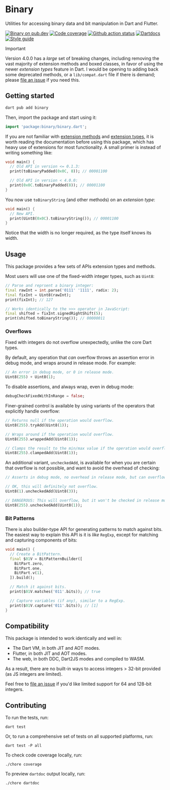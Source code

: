 # Binary

Utilities for accessing binary data and bit manipulation in Dart and Flutter.

[![Binary on pub.dev][pub_img]][pub_url]
[![Code coverage][cov_img]][cov_url]
[![Github action status][gha_img]][gha_url]
[![Dartdocs][doc_img]][doc_url]
[![Style guide][sty_img]][sty_url]

> [!IMPORTANT]
> Version 4.0.0 has a _large_ set of breaking changes, including removing the
> vast majority of extension methods and boxed classes, in favor of using the
> newer _extension types_ feature in Dart. I would be opening to adding back
> some deprecated methods, or a `lib/compat.dart` file if there is demand;
> please [file an issue][] if you need this.

## Getting started

```bash
dart pub add binary
```

Then, import the package and start using it:

```dart
import 'package:binary/binary.dart';
```

If you are not familiar with [extension methods][] and [extension types][], it
is worth reading the documentation before using this package, which has heavy
use of extensions for most functionality. A small primer is instead of writing
something like:

```dart
void main() {
  // Old API in version <= 0.1.3:
  print(toBinaryPadded(0x0C, 8)); // 00001100

  // Old API in version < 4.0.0:
  print(0x0C.toBinaryPadded(8)); // 00001100
}
```

You now use `toBinaryString` (and other methods) on an _extension type_:

```dart
void main() {
  // New API.
  print(Uint8(0x0C).toBinaryString()); // 00001100
}
```

Notice that the width is no longer required, as the type itself knows its width.

## Usage

This package provides a few sets of APIs extension types and methods.

Most users will use one of the fixed-width integer types, such as `Uint8`:

```dart
// Parse and reprsent a binary integer:
final rawInt = int.parse('0111' '1111', radix: 2);
final fixInt = Uint8(rawInt);
print(fixInt); // 127

// Works identically to the >>> operator in JavaScript:
final shifted = fixInt.signedRightShift(5);
print(shifted.toBinaryString()); // 00000011
```

### Overflows

Fixed with integers do not overflow unexpectedly, unlike the core Dart types.

By default, any operation that _can_ overflow throws an assertion error in debug
mode, and wraps around in release mode. For example:

```dart
// An error in debug mode, or 0 in release mode.
Uint8(255) + Uint8(1);
```

To disable assertions, and always wrap, even in debug mode:

```dart
debugCheckFixedWithInRange = false;
```

Finer-grained control is available by using variants of the operators that
explicitly handle overflow:

```dart
// Returns null if the operation would overflow.
Uint8(255).tryAdd(Uint8(1));

// Wraps around if the operation would overflow.
Uint8(255).wrappedAdd(Uint8(1));

// Clamps the result to the min/max value if the operation would overflow.
Uint8(255).clampedAdd(Uint8(1));
```

An additional variant, `uncheckedAdd`, is available for when you are certain
that overflow is not possible, and want to avoid the overhead of checking:

```dart
// Asserts in debug mode, no overhead in release mode, but can overflow!

// OK, this will definitely not overflow.
Uint8(1).uncheckedAdd(Uint8(3));

// DANGEROUS: This will overflow, but it won't be checked in release mode!
Uint8(255).uncheckedAdd(Uint8(1));
```

### Bit Patterns

There is also builder-type API for generating patterns to match against bits.
The easiest way to explain this API is it is _like_ `RegExp`, except for
matching and capturing components of bits:

```dart
void main() {
  // Create a BitPattern.
  final $01V = BitPatternBuilder([
    BitPart.zero,
    BitPart.one,
    BitPart.v(1),
  ]).build();

  // Match it against bits.
  print($01V.matches('011'.bits)); // true

  // Capture variables (if any), similar to a RegExp.
  print($01V.capture('011'.bits)); // [1]
}
```

## Compatibility

This package is intended to work identically and well in:

- The Dart VM, in both JIT and AOT modes.
- Flutter, in both JIT and AOT modes.
- The web, in both DDC, Dart2JS modes and compiled to WASM.

As a result, there are no built-in ways to access integers > 32-bit provided (as
JS integers are limited).

Feel free to [file an issue][] if you'd like limited support for 64 and 128-bit
integers.

[pub_url]: https://pub.dartlang.org/packages/binary
[pub_img]: https://img.shields.io/pub/v/binary.svg
[gha_url]: https://github.com/matanlurey/binary.dart/actions
[gha_img]: https://github.com/matanlurey/binary.dart/actions/workflows/check.yaml/badge.svg
[cov_url]: https://coveralls.io/github/matanlurey/binary.dart?branch=main
[cov_img]: https://coveralls.io/repos/github/matanlurey/binary.dart/badge.svg?branch=main
[doc_url]: https://www.dartdocs.org/documentation/binary/latest
[doc_img]: https://img.shields.io/badge/Documentation-binary-blue.svg
[sty_url]: https://pub.dev/packages/oath
[sty_img]: https://img.shields.io/badge/style-oath-9cf.svg
[extension methods]: https://dart.dev/guides/language/extension-methods
[extension types]: https://dart.dev/guides/language/extension-types
[file an issue]: https://github.com/matanlurey/binary.dart/issues

## Contributing

To run the tests, run:

```shell
dart test
```

Or, to run a comprehensive set of tests on all supported platforms, run:

```shell
dart test -P all
```

To check code coverage locally, run:

```shell
./chore coverage
```

To preview `dartdoc` output locally, run:

```shell
./chore dartdoc
```
